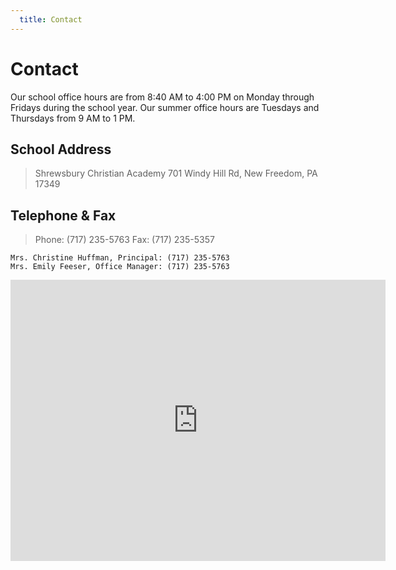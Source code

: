 ```yaml
---
  title: Contact
---
```


# Contact

Our school office hours are from 8:40 AM to 4:00 PM on Monday through Fridays during the school year. Our summer office hours are Tuesdays and Thursdays from 9 AM to 1 PM.

## School Address

> Shrewsbury Christian Academy
> 701 Windy Hill Rd, New Freedom, PA 17349

## Telephone & Fax

> Phone: (717) 235-5763
> Fax: (717) 235-5357

    Mrs. Christine Huffman, Principal: (717) 235-5763
    Mrs. Emily Feeser, Office Manager: (717) 235-5763


<iframe src="https://www.google.com/maps/embed?pb=!1m14!1m8!1m3!1d1533.8523126658358!2d-76.66371202579502!3d39.74628534654715!3m2!1i1024!2i768!4f13.1!3m3!1m2!1s0x0%3A0xeb24dba6d4e7b1b3!2sShrewsbury%20Christian%20Academy!5e0!3m2!1sen!2sus!4v1584024250903!5m2!1sen!2sus" width="600" height="450" frameborder="0" style="border:0;" allowfullscreen="" aria-hidden="false" tabindex="0"></iframe>




